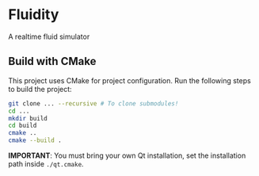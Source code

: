 # Fluidity
A realtime fluid simulator
## Build with CMake
This project uses CMake for project configuration. Run the following steps to build the project:
```sh
git clone ... --recursive # To clone submodules!
cd ...
mkdir build
cd build
cmake ..
cmake --build .
```
**IMPORTANT**: You must bring your own Qt installation, set the installation path inside ```./qt.cmake```.
